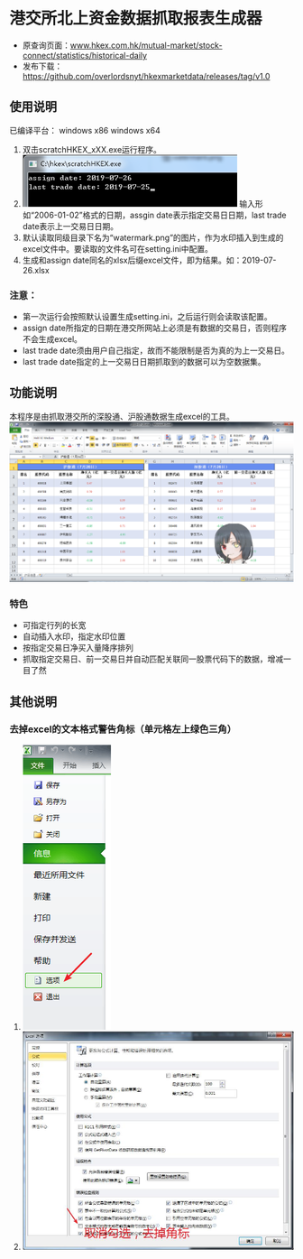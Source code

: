 # 港交所北上资金数据抓取报表生成器

* 原查询页面：www.hkex.com.hk/mutual-market/stock-connect/statistics/historical-daily
* 发布下载：https://github.com/overlordsnyt/hkexmarketdata/releases/tag/v1.0

## 使用说明

已编译平台：
windows x86
windows x64

1. 双击scratchHKEX_xXX.exe运行程序。
1. ![输入](resource/base_input.png) 输入形如“2006-01-02”格式的日期，assgin date表示指定交易日日期，last trade date表示上一交易日日期。
1. 默认读取同级目录下名为“watermark.png”的图片，作为水印插入到生成的excel文件中。要读取的文件名可在setting.ini中配置。
1. 生成和assign date同名的xlsx后缀excel文件，即为结果。如：2019-07-26.xlsx

### 注意：
* 第一次运行会按照默认设置生成setting.ini，之后运行则会读取该配置。
* assign date所指定的日期在港交所网站上必须是有数据的交易日，否则程序不会生成excel。
* last trade date须由用户自己指定，故而不能限制是否为真的为上一交易日。
* last trade date指定的上一交易日日期抓取到的数据可以为空数据集。


## 功能说明

本程序是由抓取港交所的深股通、沪股通数据生成excel的工具。
![生成的excel](resource/generated_excel_file.png)

### 特色

* 可指定行列的长宽
* 自动插入水印，指定水印位置
* 按指定交易日净买入量降序排列
* 抓取指定交易日、前一交易日并自动匹配关联同一股票代码下的数据，增减一目了然


## 其他说明

### 去掉excel的文本格式警告角标（单元格左上绿色三角）
1. ![](resource/no_superscript_1.png)
1. ![](resource/no_superscript_2.png)